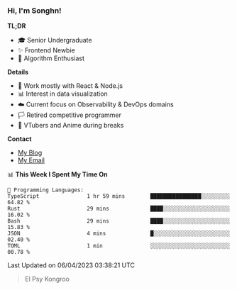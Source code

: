 ### Hi, I'm Songhn!

**TL;DR**

- 🎓 Senior Undergraduate
- ✨ Frontend Newbie
- 🎈 Algorithm Enthusiast

**Details**

- 🎯 Work mostly with React & Node.js
- 📊 Interest in data visualization
- ☁️ Current focus on Observability & DevOps domains
- 🏳️ Retired competitive programmer
- 🍵 VTubers and Anime during breaks

**Contact**
- [My Blog](https://blog.songhn.com)
- [My Email](mailto:nana7mi@duck.com)

<!--START_SECTION:waka-->
📊 **This Week I Spent My Time On** 

```text
💬 Programming Languages: 
TypeScript               1 hr 59 mins        ████████████████░░░░░░░░░   64.82 % 
Rust                     29 mins             ████░░░░░░░░░░░░░░░░░░░░░   16.02 % 
Bash                     29 mins             ████░░░░░░░░░░░░░░░░░░░░░   15.83 % 
JSON                     4 mins              █░░░░░░░░░░░░░░░░░░░░░░░░   02.40 % 
TOML                     1 min               ░░░░░░░░░░░░░░░░░░░░░░░░░   00.78 % 
```


 Last Updated on 06/04/2023 03:38:21 UTC
<!--END_SECTION:waka-->

> El Psy Kongroo
